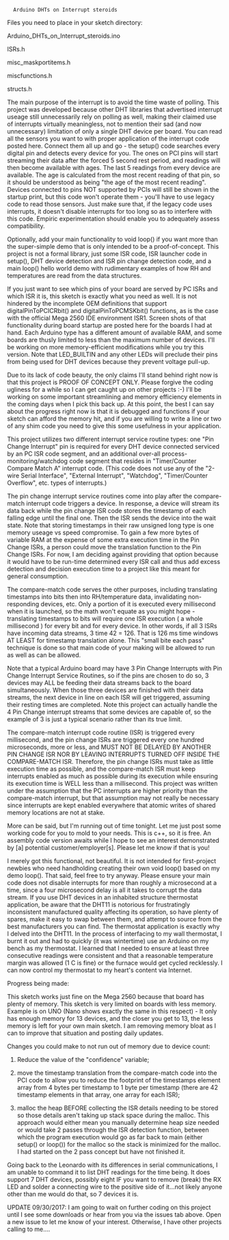       Arduino DHTs on Interrupt steroids
Files you need to place in your sketch directory:

Arduino_DHTs_on_Interrupt_steroids.ino

ISRs.h

misc_maskportitems.h

miscfunctions.h

structs.h

The main purpose of the interrupt is to avoid the time waste of polling.  This project was developed because other DHT libraries that advertised interrupt useage still unnecessarily rely on polling as well, making their claimed use of interrupts virtually meaningless, not to mention their sad (and now unnecessary) limitation of only a single DHT device per board.  You can read all the sensors you want to with proper application of the interrupt code posted here.  Connect them all up and go - the setup() code searches every digital pin and detects every device for you.  The ones on PCI pins will start streaming their data after the forced 5 second rest period, and readings will then become available with ages.  The last 5 readings from every device are available.  The age is calculated from the most recent reading of that pin, so it should be understood as being "the age of the most recent reading".  Devices connected to pins NOT supported by PCIs will still be shown in the startup print, but this code won't operate them - you'll have to use legacy code to read those sensors.  Just make sure that, if the legacy code uses interrupts, it doesn't disable interrupts for too long so as to interfere with this code.  Empiric experimentation should enable you to adequately assess compatibility.

Optionally, add your main functionality to void loop() if you want more than the super-simple demo that is only intended to be a proof-of-concept.  This project is not a formal library, just some ISR code, ISR launcher code in setup(), DHT device detection and ISR pin change detection code, and a main loop() hello world demo with rudimentary examples of how RH and temperatures are read from the data structures.  

If you just want to see which pins of your board are served by PC ISRs and which ISR it is, this sketch is exactly what you need as well.  It is not hindered by the incomplete OEM definitions that support digitalPinToPCICRbit() and digitalPinToPCMSKbit() functions, as is the case with the official Mega 2560 IDE environment ISR1.  Screen shots of that functionality during board startup are posted here for the boards I had at hand.  Each Arduino type has a different amount of available RAM, and some boards are thusly limited to less than the maximum number of devices. I'll be working on more memory-efficient modifications while you try this version.  Note that LED_BUILTIN and any other LEDs will preclude their pins from being used for DHT devices because they prevent voltage pull-up.

Due to its lack of code beauty, the only claims I'll stand behind right now is that this project is PROOF OF CONCEPT ONLY.  Please forgive the coding ugliness for a while so I can get caught up on other projects :-)
I'll be working on some important streamlining and memory efficiency elements in the coming days when I pick this back up.  At this point, the best I can say about the progress right now is that it is debugged and functions if your sketch can afford the memory hit, and if you are willing to write a line or two of any shim code you need to give this some usefulness in your application.  

This project utilizes two different interrupt service routine types:  one "Pin Change Interrupt" pin is required for every DHT device connected serviced by an PC ISR code segment, and an additional over-all process-monitoring/watchdog code segment that resides in "Timer/Counter Compare Match A" interrupt code. (This code does not use any of the "2-wire Serial Interface", "External Interrupt", "Watchdog", "Timer/Counter Overflow", etc. types of interrupts.)

The pin change interrupt service routines come into play after the compare-match interrupt code triggers a device.  In response, a device will stream its data back while the pin change ISR code stores the timestamp of each falling edge until the final one.  Then the ISR sends the device into the wait state.  Note that storing timestamps in their raw unsigned long type is one memory useage vs speed compromise.  To gain a few more bytes of variable RAM at the expense of some extra execution time in the Pin Change ISRs, a person could move the translation function to the Pin Change ISRs.  For now, I am deciding against providing that option because it would have to be run-time determined every ISR call and thus add excess detection and decision execution time to a project like this meant for general consumption.

The compare-match code serves the other purposes, including translating timestamps into bits then into RH/temperature data, invalidating non-responding devices, etc.  Only a portion of it is executed every millisecond when it is launched, so the math won't equate as you might hope - translating timestamps to bits will require one ISR execution ( a whole millisecond ) for every bit and for every device.  In other words, if all 3 ISRs have incoming data streams, 3 time 42 = 126.  That is 126 ms time windows AT LEAST for timestamp translation alone.   This "small bite each pass" technique is done so that main code of your making will be allowed to run as well as can be allowed.

Note that a typical Arduino board may have 3 Pin Change Interrupts with Pin Change Interrupt Service Routines, so if the pins are chosen to do so, 3 devices may ALL be feeding their data streams back to the board simultaneously.  When those three devices are finished with their data streams, the next device in line on each ISR will get triggered, assuming their resting times are completed.  Note this project can actually handle the 4 Pin Change interrupt streams that some devices are capable of, so the example of 3 is just a typical scenario rather than its true limit.

The compare-match interrupt code routine (ISR) is triggered every millisecond, and the pin change ISRs are triggered every one hundred microseconds, more or less, and MUST NOT BE DELAYED BY ANOTHER PIN CHANGE ISR NOR BY LEAVING INTERRUPTS TURNED OFF INSIDE THE COMPARE-MATCH ISR.  Therefore, the pin change ISRs must take as little execution time as possible, and the compare-match ISR must keep interrupts enabled as much as possible during its execution while ensuring its execution time is WELL less than a millisecond.  This project was written under the assumption that the PC interrupts are higher priority than the compare-match interrupt, but that assumption may not really be necessary since interrupts are kept enabled everywhere that atomic writes of shared memory locations are not at stake.

More can be said, but I'm running out of time tonight.  Let me just post some working code for you to mold to your needs.  This is c++, so it is free.  An assembly code version awaits while I hope to see an interest demonstrated by [a] potential customer/employer[s].  Please let me know if that is you!

I merely got this functional, not beautiful.  It is not intended for first-project newbies who need handholding creating their own void loop() based on my demo loop().  That said, feel free to try anyway.  Please ensure your main code does not disable interrupts for more than roughly a microsecond at a time, since a four microsecond delay is all it takes to corrupt the data stream.  If you use DHT devices in an inhabited structure thermostat application, be aware that the DHT11 is notorious for frustratingly inconsistent manufactured quality affecting its operation, so have plenty of spares, make it easy to swap between them, and attempt to source from the best manufacturers you can find.  The thermostat application is exactly why I delved into the DHT11.  In the process of interfacing to my wall thermostat, I burnt it out and had to quickly (it was wintertime) use an Arduino on my bench as my thermostat.  I learned that I needed to ensure at least three consecutive readings were consistent and that a reasonable temperature margin was allowed (1 C is fine) or the furnace would get cycled recklessly.  I can now control my thermostat to my heart's content via Internet.


Progress being made: 

This sketch works just fine on the Mega 2560 because that board has plenty of memory.  This sketch is very limited on boards with less memory.  Example is on UNO (Nano shows exactly the same in this respect) - It only has enough memory for 13 devices, and the closer you get to 13, the less memory is left for your own main sketch.  I am removing memory bloat as I can to improve that situation and posting daily updates.  

Changes you could make to not run out of memory due to device count: 

1) Reduce the value of the "confidence" variable; 

2) move the timestamp translation from the compare-match code into the PCI code to allow you to reduce the footprint of the timestamps element array from 4 bytes per timestamp to 1 byte per timestamp (there are 42 timestamp elements in that array, one array for each ISR); 

3) malloc the heap BEFORE collecting the ISR details needing to be stored so those details aren't taking up stack space during the malloc.  This approach would either mean you manually determine heap size needed or would take 2 passes through the ISR detection function, between which the program execution would go as far back to main (either setup() or loop()) for the malloc so the stack is minimized for the malloc.  I had started on the 2 pass concept but have not finished it.

Going back to the Leonardo with its differences in serial communications, I am unable to command it to list DHT readings for the time being.  It does support 7 DHT devices, possibly eight IF you want to remove (break) the RX LED and solder a connecting wire to the positive side of it...not likely anyone other than me would do that, so 7 devices it is.

UPDATE 09/30/2017:  I am going to wait on further coding on this project until I see some downloads or hear from you via the issues tab above.  Open a new issue to let me know of your interest.  Otherwise, I have other projects calling to me....
